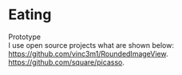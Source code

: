 # Eating
Prototype  
I use open source projects what are shown below:
https://github.com/vinc3m1/RoundedImageView.
https://github.com/square/picasso.

